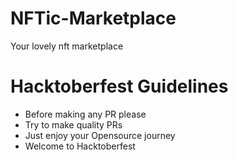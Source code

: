 # NFTic-Marketplace
Your lovely nft marketplace


# Hacktoberfest Guidelines

- Before making any PR please
- Try to make quality PRs
- Just enjoy your Opensource journey
- Welcome to Hacktoberfest
